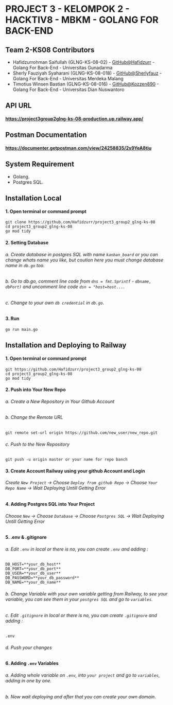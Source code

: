 # PROJECT 3 - KELOMPOK 2 - HACKTIV8 - MBKM - GOLANG FOR BACK-END

## Team 2-KS08 Contributors
* Hafidzurrohman Saifullah (GLNG-KS-08-02) - [GitHub@Hafidzurr](https://github.com/Hafidzurr) - Golang For Back-End - Universitas Gunadarma
* Sherly Fauziyah Syaharani (GLNG-KS-08-018) - [GitHub@Sherlyfauz](https://github.com/Sherlyfauz) - Golang For Back-End - Universitas Merdeka Malang 
* Timotius Winsen Bastian (GLNG-KS-08-016) - [GitHub@Kozzen890](https://github.com/Kozzen890) - Golang For Back-End - Universitas Dian Nuswantoro 
##
##
## API URL 
#### https://project3group2glng-ks-08-production.up.railway.app/
##
## Postman Documentation
#### https://documenter.getpostman.com/view/24258835/2s9YeA8tiu
##
## System Requirement
* Golang.
* Postgres SQL.
## Installation Local
#### 1. Open terminal or command prompt
```
git clone https://github.com/Hafidzurr/project3_group2_glng-ks-08
cd project3_group2_glng-ks-08
go mod tidy
```
#### 2. Setting Database 

###### a. Create database in postgres SQL with name `kanban_board` or you can change whats name you like, but coution here you must change database name in `db.go` too.

###### b. Go to db.go, comment line code from `dns = fmt.Sprintf` - `dbname, dbPort)` and uncomment line code `dsn = "host=host...`.

###### c. Change to your own `db credential` in `db.go`.


#### 3. Run 
```
go run main.go
```
## Installation and Deploying to Railway
#### 1. Open terminal or command prompt
```
git https://github.com/Hafidzurr/project3_group2_glng-ks-08
cd project3_group2_glng-ks-08
go mod tidy
```
#### 2. Push into Your New Repo
###### a. Create a New Repository in Your Github Account
###### b. Change the Remote URL
```
git remote set-url origin https://github.com/new_user/new_repo.git
```
###### c. Push to the New Repository 
```
git push -u origin master or your name for repo banch
```
#### 3. Create Account Railway using your github Account and Login
###### Create `New Project` -> Choose `Deploy from github Repo` -> Choose `Your Repo Name` -> Wait Deploying Untill Getting Error

#### 4. Adding Postgres SQL into Your Project
###### Choose `New` -> Choose `Database` -> Choose `Postgres SQL` -> Wait Deploying Untill Getting Error

#### 5. .env & .gitignore
###### a. Edit `.env` in local or there is no, you can create `.env` and adding : 
```
DB_HOST=**your_db_host**
DB_PORT=**your_db_port**
DB_USER=**your_db_user**
DB_PASSWORD=**your_db_password**
DB_NAME=**your_db_name**
```
######  b. Change Variable with your own variable getting from Railway, to see your variable, you can see them in your `postgres SQL` and go to `variables`.

######  c. Edit `.gitignore` in local or there is no, you can create `.gitignore` and adding :
```
.env
```
###### d. Push your changes

#### 6. Adding `.env` Variables
###### a. Adding whole variable on `.env`, into `your project` and go to `variables`, adding in one by one.
###### b. Now wait deploying and after that you can create your own domain.


